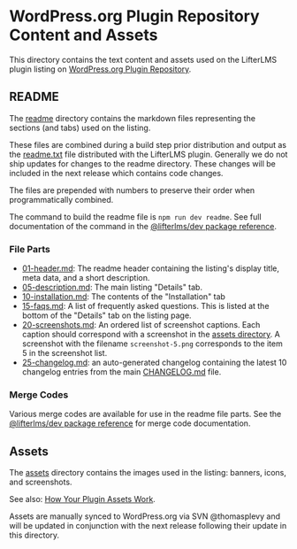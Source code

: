 WordPress.org Plugin Repository Content and Assets
==================================================

This directory contains the text content and assets used on the LifterLMS plugin listing on [WordPress.org Plugin Repository](https://wordpress.org/plugins/lifterlms/). 

## README

The [readme](./readme) directory contains the markdown files representing the sections (and tabs) used on the listing.

These files are combined during a build step prior distribution and output as the [readme.txt](../readme.txt) file distributed with the LifterLMS plugin. Generally we do not ship updates for changes to the readme directory. These changes will be included in the next release which contains code changes.

The files are prepended with numbers to preserve their order when programmatically combined.

The command to build the readme file is `npm run dev readme`. See full documentation of the command in the [@lifterlms/dev package reference](https://github.com/gocodebox/lifterlms/tree/trunk/packages/dev#readme).

### File Parts

+ [01-header.md](./readme/01-header.md): The readme header containing the listing's display title, meta data, and a short description.
+ [05-description.md](./readme/05-description.md): The main listing "Details" tab.
+ [10-installation.md](./readme/10-installation.md): The contents of the "Installation" tab
+ [15-faqs.md](./readme/15-faqs.md): A list of frequently asked questions. This is listed at the bottom of the "Details" tab on the listing page.
+ [20-screenshots.md](./readme/15-faqs.md): An ordered list of screenshot captions. Each caption should correspond with a screenshot in the [assets directory](./assets). A screenshot with the filename `screenshot-5.png` corresponds to the item 5 in the screenshot list. 
+ [25-changelog.md](./readme/25-changelog.md): an auto-generated changelog containing the latest 10 changelog entries from the main [CHANGELOG.md](../CHANGELOG.md) file.

### Merge Codes

Various merge codes are available for use in the readme file parts. See the [@lifterlms/dev package reference](https://github.com/gocodebox/lifterlms/tree/trunk/packages/dev#readme) for merge code documentation.

## Assets

The [assets](./assets) directory contains the images used in the listing: banners, icons, and screenshots.

See also: [How Your Plugin Assets Work](https://developer.wordpress.org/plugins/wordpress-org/plugin-assets/).

Assets are manually synced to WordPress.org via SVN @thomasplevy and will be updated in conjunction with the next release following their update in this directory.